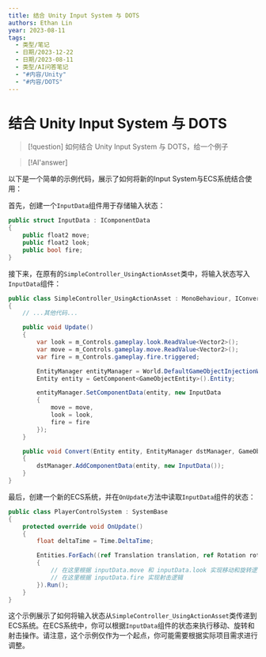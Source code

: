 ```yaml
---
title: 结合 Unity Input System 与 DOTS
authors: Ethan Lin
year: 2023-08-11
tags:
  - 类型/笔记
  - 日期/2023-12-22
  - 日期/2023-08-11
  - 类型/AI问答笔记
  - "#内容/Unity"
  - "#内容/DOTS"
---
```

# 结合 Unity Input System 与 DOTS






> [!question]
> 如何结合 Unity Input System 与 DOTS，给一个例子

> [!AI'answer]

以下是一个简单的示例代码，展示了如何将新的Input System与ECS系统结合使用：

首先，创建一个`InputData`组件用于存储输入状态：

```csharp
public struct InputData : IComponentData
{
    public float2 move;
    public float2 look;
    public bool fire;
}
```

接下来，在原有的`SimpleController_UsingActionAsset`类中，将输入状态写入`InputData`组件：

```csharp
public class SimpleController_UsingActionAsset : MonoBehaviour, IConvertGameObjectToEntity
{
    // ...其他代码...

    public void Update()
    {
        var look = m_Controls.gameplay.look.ReadValue<Vector2>();
        var move = m_Controls.gameplay.move.ReadValue<Vector2>();
        var fire = m_Controls.gameplay.fire.triggered;

        EntityManager entityManager = World.DefaultGameObjectInjectionWorld.EntityManager;
        Entity entity = GetComponent<GameObjectEntity>().Entity;

        entityManager.SetComponentData(entity, new InputData
        {
            move = move,
            look = look,
            fire = fire
        });
    }

    public void Convert(Entity entity, EntityManager dstManager, GameObjectConversionSystem conversionSystem)
    {
        dstManager.AddComponentData(entity, new InputData());
    }
}
```

最后，创建一个新的ECS系统，并在`OnUpdate`方法中读取`InputData`组件的状态：

```csharp
public class PlayerControlSystem : SystemBase
{
    protected override void OnUpdate()
    {
        float deltaTime = Time.DeltaTime;

        Entities.ForEach((ref Translation translation, ref Rotation rotation, in InputData inputData) =>
        {
            // 在这里根据 inputData.move 和 inputData.look 实现移动和旋转逻辑
            // 在这里根据 inputData.fire 实现射击逻辑
        }).Run();
    }
}
```

这个示例展示了如何将输入状态从`SimpleController_UsingActionAsset`类传递到ECS系统。在ECS系统中，你可以根据`InputData`组件的状态来执行移动、旋转和射击操作。请注意，这个示例仅作为一个起点，你可能需要根据实际项目需求进行调整。